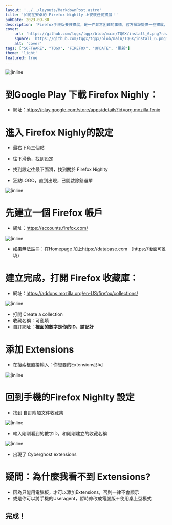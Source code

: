 ```yaml
---
layout: '../../layouts/MarkdownPost.astro'
title: '如何在安卓的 Firefox Nightly 上安裝任何擴展！'
pubDate: 2023-09-30
description: 'Firefox手機版要裝擴展，是一件非常困難的事情，官方預設提供一些擴展，總是找不到自己想要的... 雖然有其他可以裝擴展的替代方案例如Kiwibrowser、Yandex，但總是想要相信火狐。'
cover:
    url: 'https://github.com/tqgx/tqgx/blob/main/TQGX/install_6.png?raw=true'
    square: 'https://github.com/tqgx/tqgx/blob/main/TQGX/install_6.png?raw=true'
    alt: 'cover'
tags: ["SOFTWARE", "TQGX", "FIREFOX", "UPDATE", "更新"] 
theme: 'light'
featured: true
---
```


![|inline](https://github.com/tqgx/tqgx/blob/main/TQGX/install_6.png?raw=true)


# 到Google Play 下載 Firefox Nighly：
- 網址：https://play.google.com/store/apps/details?id=org.mozilla.fenix


# 進入 Firefox Nighly的設定
- 最右下角三個點
- 往下滑動，找到設定
- 找到設定往最下面滑，找到關於 Firefox Nighlty

- 狂點LOGO，直到出現，已開啟除錯選單

![|inline](https://github.com/tqgx/tqgx/blob/main/TQGX/install_0.png?raw=true)



# 先建立一個 Firefox 帳戶
- 網址：https://accounts.firefox.com/

![|inline](https://github.com/tqgx/tqgx/blob/main/TQGX/install_1.png?raw=true)

- 如果無法註冊：在Homepage 加上https://database.com （https://後面可亂填）


# 建立完成，打開 Firefox 收藏庫：
- 網址：https://addons.mozilla.org/en-US/firefox/collections/

![|inline](https://github.com/tqgx/tqgx/blob/main/TQGX/install_2.png?raw=true)

- 打開 Create a collection 
- 收藏名稱：可亂填
- 自訂網址：__裡面的數字是你的ID，請記好__ 


# 添加 Extensions
- 在搜索框直接輸入：你想要的Extensions即可

![|inline](https://github.com/tqgx/tqgx/blob/main/TQGX/install_5.png?raw=true)


# 回到手機的Firefox Nighlty 設定
- 找到 自訂附加文件收藏集

![|inline](https://github.com/tqgx/tqgx/blob/main/TQGX/install_3.png?raw=true)

- 輸入剛剛看到的數字ID，和剛剛建立的收藏名稱

![|inline](https://github.com/tqgx/tqgx/blob/main/TQGX/install_4.png?raw=true)

- 出現了 Cyberghost extensions


# 疑問：為什麼我看不到 Extensions? 
- 因為只能用電腦板，才可以添加Extensions，否則一律不會顯示
- 或是你可以將手機的Useragent，暫時修改成電腦版＋使用桌上型模式


## 完成！

